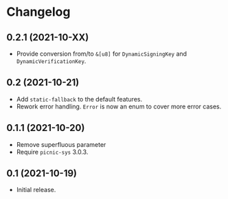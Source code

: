 # Changelog

## 0.2.1 (2021-10-XX)

* Provide conversion from/to `&[u8]` for `DynamicSigningKey` and `DynamicVerificationKey`.

## 0.2 (2021-10-21)

* Add `static-fallback` to the default features.
* Rework error handling. `Error` is now an enum to cover more error cases.

## 0.1.1 (2021-10-20)

* Remove superfluous parameter
* Require `picnic-sys` 3.0.3.

## 0.1 (2021-10-19)

* Initial release.
